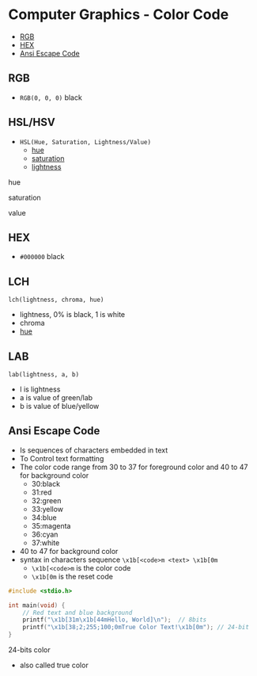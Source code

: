 # Computer Graphics - Color Code

* [RGB](#rgb)
* [HEX](#hex)
* [Ansi Escape Code](#ansi-escape-code)

## RGB

- `RGB(0, 0, 0)` black

## HSL/HSV

- `HSL(Hue, Saturation, Lightness/Value)`
  - [hue]()
  - [saturation]()
  - [lightness]()

hue

saturation

value

## HEX

- `#000000` black

## LCH

`lch(lightness, chroma, hue)`

- lightness, 0% is black, 1 is white
- chroma
- [hue](color-hue.md)

## LAB

`lab(lightness, a, b)`

- l is lightness 
- a is value of green/lab
- b is value of blue/yellow

## Ansi Escape Code

- Is sequences of characters embedded in text
- To Control text formatting
- The color code range from 30 to 37 for foreground color and 40 to 47 for background color
  - 30:black
  - 31:red
  - 32:green
  - 33:yellow
  - 34:blue
  - 35:magenta
  - 36:cyan
  - 37:white
- 40 to 47 for background color
- syntax in characters sequence `\x1b[<code>m <text> \x1b[0m`
  - `\x1b[<code>m` is the color code
  - `\x1b[0m` is the reset code

```c
#include <stdio.h>

int main(void) {
    // Red text and blue background
    printf("\x1b[31m\x1b[44mHello, World]\n");  // 8bits
    printf("\x1b[38;2;255;100;0mTrue Color Text!\x1b[0m"); // 24-bit
}
```

24-bits color

- also called true color

